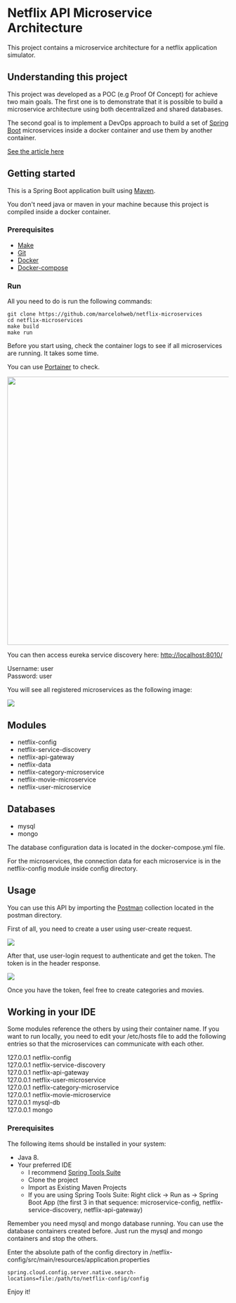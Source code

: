 # Netflix API Microservice Architecture

This project contains a microservice architecture for a netflix application simulator.

## Understanding this project

This project was developed as a POC (e.g Proof Of Concept) for achieve two main goals. The first one is to demonstrate that it is possible to build a microservice architecture using
both decentralized and shared databases.

The second goal is to implement a DevOps approach to build a set of <a href="https://spring.io/guides/gs/spring-boot">Spring Boot</a> microservices inside a docker container and use them by another container.

<a href="https://medium.com/@marceloh.web/spring-boot-microservices-architecture-using-shared-database-69312a968530">See the article here</a>

## Getting started

This is a Spring Boot application built using <a href="https://spring.io/guides/gs/maven/">Maven</a>.

You don't need java or maven in your machine because this project is compiled inside a docker container.

### Prerequisites

* <a href="https://www.gnu.org/software/make/">Make</a>
* <a href="https://git-scm.com/">Git</a>
* <a href="https://www.docker.com/">Docker</a>
* <a href="https://docs.docker.com/compose/gettingstarted/">Docker-compose</a>

### Run

All you need to do is run the following commands:

	git clone https://github.com/marcelohweb/netflix-microservices
	cd netflix-microservices
	make build
	make run

Before you start using, check the container logs to see if all microservices are running. It takes some time.

You can use <a href="https://www.portainer.io/">Portainer</a> to check.

<img src="https://miro.medium.com/max/670/1*3lIQDH8HeEfbpdJWXXFY8g.png" width="609px">

You can then access eureka service discovery here: <a href="#">http://localhost:8010/</a>

Username: user  
Password: user

You will see all registered microservices as the following image:

<img src="https://miro.medium.com/max/770/1*24vU6WBRjDWvBC5Assh6Rg.png">

## Modules

* netflix-config
* netflix-service-discovery
* netflix-api-gateway
* netflix-data
* netflix-category-microservice
* netflix-movie-microservice
* netflix-user-microservice

## Databases

* mysql
* mongo

The database configuration data is located in the docker-compose.yml file.

For the microservices, the connection data for each microservice is in the netflix-config module inside config directory.

## Usage

You can use this API by importing the <a href="https://www.postman.com/">Postman</a> collection located in the postman directory.

First of all, you need to create a user using user-create request.

<img src="https://miro.medium.com/max/694/1*ErgwrclDzDzmjL83IVpvow.png">

After that, use user-login request to authenticate and get the token. The token is in the header response.

<img src="https://miro.medium.com/max/770/1*RICeZqRhv2rTqiEz78YoNw.png">

Once you have the token, feel free to create categories and movies.

## Working in your IDE

Some modules reference the others by using their container name. If you want to run locally, you need to edit your /etc/hosts file to add the following entries so that the microservices can communicate with each other.

127.0.0.1       netflix-config  
127.0.0.1       netflix-service-discovery  
127.0.0.1       netflix-api-gateway  
127.0.0.1       netflix-user-microservice  
127.0.0.1       netflix-category-microservice  
127.0.0.1       netflix-movie-microservice  
127.0.0.1       mysql-db  
127.0.0.1       mongo


### Prerequisites
The following items should be installed in your system:
* Java 8.
* Your preferred IDE
    * I recommend <a href="https://spring.io/tools">Spring Tools Suite</a>
    * Clone the project
    * Import as Existing Maven Projects
    * If you are using Spring Tools Suite: Right click -> Run as -> Spring Boot App (the first 3 in that sequence: microservice-config, netflix-service-discovery, netflix-api-gateway)

Remember you need mysql and mongo database running. You can use the database containers created before. Just run the mysql and mongo containers and stop the others.

Enter the absolute path of the config directory in /netflix-config/src/main/resources/application.properties

    spring.cloud.config.server.native.search-locations=file:/path/to/netflix-config/config

Enjoy it!